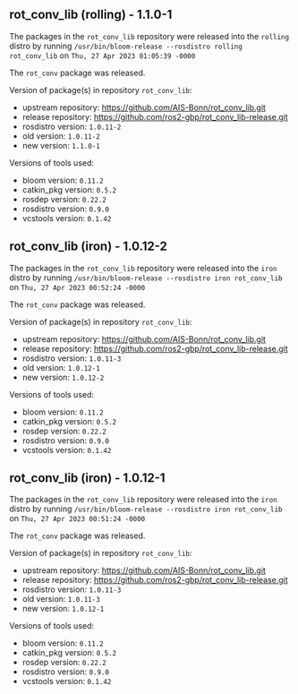 ## rot_conv_lib (rolling) - 1.1.0-1

The packages in the `rot_conv_lib` repository were released into the `rolling` distro by running `/usr/bin/bloom-release --rosdistro rolling rot_conv_lib` on `Thu, 27 Apr 2023 01:05:39 -0000`

The `rot_conv` package was released.

Version of package(s) in repository `rot_conv_lib`:

- upstream repository: https://github.com/AIS-Bonn/rot_conv_lib.git
- release repository: https://github.com/ros2-gbp/rot_conv_lib-release.git
- rosdistro version: `1.0.11-2`
- old version: `1.0.11-2`
- new version: `1.1.0-1`

Versions of tools used:

- bloom version: `0.11.2`
- catkin_pkg version: `0.5.2`
- rosdep version: `0.22.2`
- rosdistro version: `0.9.0`
- vcstools version: `0.1.42`


## rot_conv_lib (iron) - 1.0.12-2

The packages in the `rot_conv_lib` repository were released into the `iron` distro by running `/usr/bin/bloom-release --rosdistro iron rot_conv_lib` on `Thu, 27 Apr 2023 00:52:24 -0000`

The `rot_conv` package was released.

Version of package(s) in repository `rot_conv_lib`:

- upstream repository: https://github.com/AIS-Bonn/rot_conv_lib.git
- release repository: https://github.com/ros2-gbp/rot_conv_lib-release.git
- rosdistro version: `1.0.11-3`
- old version: `1.0.12-1`
- new version: `1.0.12-2`

Versions of tools used:

- bloom version: `0.11.2`
- catkin_pkg version: `0.5.2`
- rosdep version: `0.22.2`
- rosdistro version: `0.9.0`
- vcstools version: `0.1.42`


## rot_conv_lib (iron) - 1.0.12-1

The packages in the `rot_conv_lib` repository were released into the `iron` distro by running `/usr/bin/bloom-release --rosdistro iron rot_conv_lib` on `Thu, 27 Apr 2023 00:51:24 -0000`

The `rot_conv` package was released.

Version of package(s) in repository `rot_conv_lib`:

- upstream repository: https://github.com/AIS-Bonn/rot_conv_lib.git
- release repository: https://github.com/ros2-gbp/rot_conv_lib-release.git
- rosdistro version: `1.0.11-3`
- old version: `1.0.11-3`
- new version: `1.0.12-1`

Versions of tools used:

- bloom version: `0.11.2`
- catkin_pkg version: `0.5.2`
- rosdep version: `0.22.2`
- rosdistro version: `0.9.0`
- vcstools version: `0.1.42`


